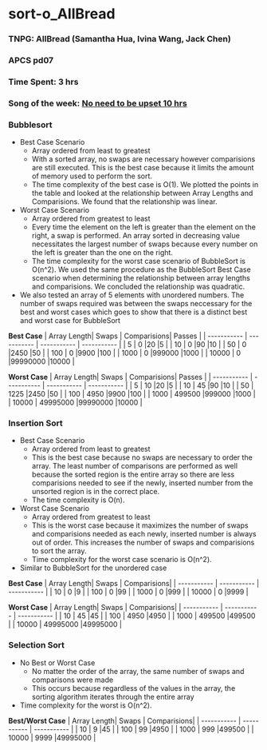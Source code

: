 # sort-o_AllBread

### TNPG: AllBread (Samantha Hua, Ivina Wang, Jack Chen)
### APCS pd07
### Time Spent: 3 hrs 
### Song of the week: [No need to be upset 10 hrs](https://www.youtube.com/watch?v=eY52Zsg-KVI)

### Bubblesort 
* Best Case Scenario
  * Array ordered from least to greatest
  * With a sorted array, no swaps are necessary however comparisions are still executed. This is the best case because it limits the amount of memory used to perform the sort.
  * The time complexity of the best case is O(1). We plotted the points in the table and looked at the relationship between Array Lengths and Comparisions. We found that the relationship was linear. 
* Worst Case Scenario
  * Array ordered from greatest to least
  * Every time the element on the left is greater than the element on the right, a swap is performed. An array sorted in decreasing value necessitates the largest number of swaps because every number on the left is greater than the one on the right.
  * The time complexity for the worst case scenario of BubbleSort is O(n^2). We used the same procedure as the BubbleSort Best Case scenario when determining the relationship between array lengths and comparisions. We concluded the relationship was quadratic.
* We also tested an array of 5 elements with unordered numbers. The number of swaps required was between the swaps neccessary for the best and worst cases which goes to show that there is a distinct best and worst case for BubbleSort

**Best Case**
| Array Length| Swaps       | Comparisions| Passes      |
| ----------- | ----------- | ----------- | ----------- |
| 5           | 0           |20           |5            |
| 10          | 0           |90           |10           |
| 50          | 0           |2450         |50           |
| 100         | 0           |9900         |100          |
| 1000        | 0           |999000       |1000         |
| 10000       | 0           |99990000     |10000        |

**Worst Case**
| Array Length| Swaps       | Comparisions| Passes      |
| ----------- | ----------- | ----------- | ----------- |
| 5           | 10          |20           |5            |
| 10          | 45          |90           |10           |
| 50          | 1225        |2450         |50           |
| 100         | 4950        |9900         |100          |
| 1000        | 499500      |999000       |1000         |
| 10000       | 49995000    |99990000     |10000        |

### Insertion Sort
* Best Case Scenario
  * Array ordered from least to greatest
  * This is the best case because no swaps are necessary to order the array. The least number of comparisons are performed as well because the sorted region is the entire array so there are less comparisions needed to see if the newly, inserted number from the unsorted region is in the correct place.
  * The time complexity is O(n).
* Worst Case Scenario 
  * Array ordered from greatest to least
  * This is the worst case because it maximizes the number of swaps and comparisions needed as each newly, inserted number is always out of order. This increases the number of swaps and comparisions to sort the array. 
  * Time complexity for the worst case scenario is O(n^2).
* Similar to BubbleSort for the unordered case


**Best Case**
| Array Length| Swaps       | Comparisions|
| ----------- | ----------- | ----------- |
| 10          | 0           |9            |
| 100         | 0           |99           |
| 1000        | 0           |999          |
| 10000       | 0           |9999         |

**Worst Case**
| Array Length| Swaps       | Comparisions|
| ----------- | ----------- | ----------- |
| 10          | 45          |45           |
| 100         | 4950        |4950         |
| 1000        | 499500      |499500       |
| 10000       | 49995000    |49995000     |

### Selection Sort
* No Best or Worst Case 
  * No matter the order of the array, the same number of swaps and comparisons were made
  * This occurs because regardless of the values in the array, the sorting algorithm iterates through the entire array
* Time complexity for the worst is O(n^2).

**Best/Worst Case**
| Array Length| Swaps       | Comparisions|
| ----------- | ----------- | ----------- |
| 10          | 9           |45           |
| 100         | 99          |4950         |
| 1000        | 999         |499500       |
| 10000       | 9999        |49995000     |
